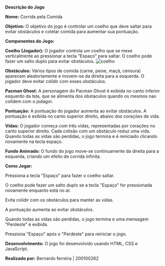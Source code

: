 **Descrição do Jogo**


**Nome:** Corrida pela Comida

**Objetivo:**
O objetivo do jogo é controlar um coelho que deve saltar para evitar obstáculos e coletar comida para aumentar sua pontuação.

**Componentes do Jogo:**


**Coelho (Jogador):** O jogador controla um coelho que se mexe verticalmente ao pressionar a tecla "Espaço" para saltar. O coelho pode fazer um salto duplo para evitar obstáculos.
![coelho](https://github.com/Bernardo2Ferreira/CorridaPelaComida/assets/160871420/18365078-cced-4656-8505-87261dd23cd9)

**Obstáculos:** Vários tipos de comida (carne, peixe, maçã, cenoura) aparecem aleatoriamente e movem-se da direita para a esquerda. O jogador deve evitar colidir com esses obstáculos.

**Pacman Ghost:** A personagem do Pacman Ghost é exibida no canto inferior esquerdo da tela, que se alimenta dos obstaculos quando os mesmos nao colidem com o jodagor.

**Pontuação:** A pontuação do jogador aumenta ao evitar obstáculos. A pontuação é exibida no canto superior direito, abaixo dos corações de vida.

**Vidas:** O jogador começa com três vidas, representadas por corações no canto superior direito. Cada colisão com um obstáculo reduz uma vida. Quando todas as vidas são perdidas, o jogo termina e é reniciado clicando novamente na tecla espaço.

**Fundo Animado:** O fundo do jogo move-se continuamente da direita para a esquerda, criando um efeito de corrida infinita.



**Como Jogar:**  

Pressiona a tecla "Espaço" para fazer o coelho saltar.

O coelho pode fazer um salto duplo se a tecla "Espaço" for pressionada novamente enquanto está no ar.

Evita colidir com os obstáculos para manter as vidas.

A pontuação aumenta ao evitar obstáculos.

Quando todas as vidas são perdidas, o jogo termina e uma mensagem "Perdeste" é exibida.

Pressiona "Espaço" após o "Perdeste" para reiniciar o jogo.


**Desenvolvimento:** O jogo foi desenvolvido usando HTML, CSS e JavaScript. 

**Realizado por:** Bernardo ferreira | 200100262
